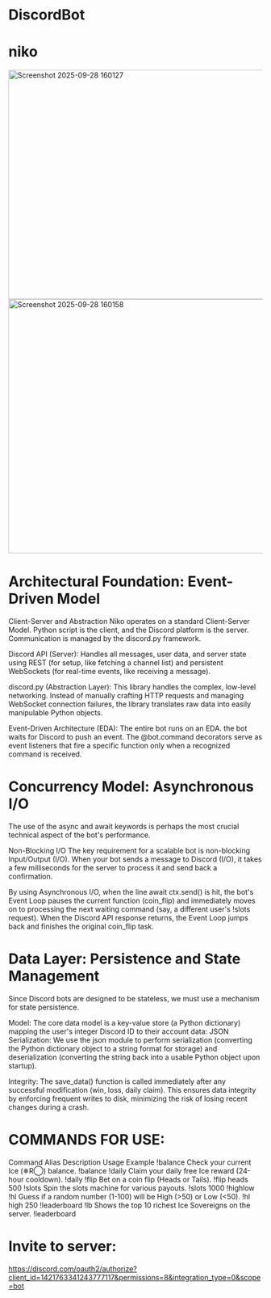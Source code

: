 # DiscordBot
# niko

<img width="1406" height="454" alt="Screenshot 2025-09-28 160127" src="https://github.com/user-attachments/assets/d0b3c22e-b768-47d7-aa38-5c57678ffd11" />

<img width="572" height="503" alt="Screenshot 2025-09-28 160158" src="https://github.com/user-attachments/assets/6e05df85-dbb4-462a-90e3-29134d7f78bc" />



# Architectural Foundation: Event-Driven Model
Client-Server and Abstraction
Niko operates on a standard Client-Server Model.  Python script is the client, and the Discord platform is the server. Communication is managed by the discord.py framework.

Discord API (Server): Handles all messages, user data, and server state using REST (for setup, like fetching a channel list) and persistent WebSockets (for real-time events, like receiving a message).

discord.py (Abstraction Layer): This library handles the complex, low-level networking. Instead of manually crafting HTTP requests and managing WebSocket connection failures, the library translates raw data into easily manipulable Python objects.

Event-Driven Architecture (EDA): The entire bot runs on an EDA.  the bot waits for Discord to push an event. The @bot.command decorators serve as event listeners that fire a specific function only when a recognized command is received.


# Concurrency Model: Asynchronous I/O
The use of the async and await keywords is perhaps the most crucial technical aspect of the bot's performance.

Non-Blocking I/O
The key requirement for a scalable bot is non-blocking Input/Output (I/O). When your bot sends a message to Discord (I/O), it takes a few milliseconds for the server to process it and send back a confirmation.


By using Asynchronous I/O, when the line await ctx.send() is hit, the bot's Event Loop pauses the current function (coin_flip) and immediately moves on to processing the next waiting command (say, a different user's !slots request). When the Discord API response returns, the Event Loop jumps back and finishes the original coin_flip task.

#  Data Layer: Persistence and State Management
Since Discord bots are designed to be stateless, we must use a mechanism for state persistence.

Model: The core data model is a key-value store (a Python dictionary) mapping the user's integer Discord ID to their account data:
JSON Serialization: We use the json module to perform serialization (converting the Python dictionary object to a string format for storage) and deserialization (converting the string back into a usable Python object upon startup).

Integrity: The save_data() function is called immediately after any successful modification (win, loss, daily claim). This ensures data integrity by enforcing frequent writes to disk, minimizing the risk of losing recent changes during a crash.

# COMMANDS FOR USE:
Command       Alias    Description                                                         Usage Example
!balance              Check your current Ice (❄R◯) balance.                               !balance
!daily                Claim your daily free Ice reward (24-hour cooldown).                  !daily
!flip                 Bet on a coin flip (Heads or Tails).                                  !flip heads 500
!slots                Spin the slots machine for various payouts.                           !slots 1000
!highlow       !hl    Guess if a random number (1-100) will be High (>50) or Low (<50).     !hl high 250
!leaderboard   !lb    Shows the top 10 richest Ice Sovereigns on the server.                !leaderboard


# Invite to server:
https://discord.com/oauth2/authorize?client_id=1421763341243777117&permissions=8&integration_type=0&scope=bot




